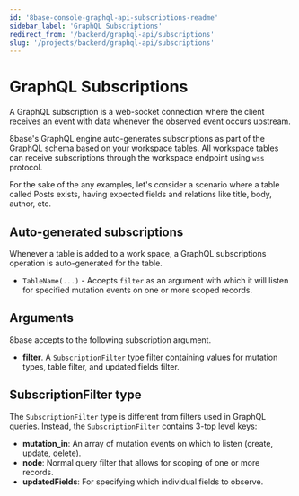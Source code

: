 ```yaml
---
id: '8base-console-graphql-api-subscriptions-readme'
sidebar_label: 'GraphQL Subscriptions'
redirect_from: '/backend/graphql-api/subscriptions'
slug: '/projects/backend/graphql-api/subscriptions'
---
```

# GraphQL Subscriptions

A GraphQL subscription is a web-socket connection where the client receives an event with data whenever the observed event occurs upstream.

8base's GraphQL engine auto-generates subscriptions as part of the GraphQL schema based on your workspace tables. All workspace tables can receive subscriptions through the workspace endpoint using `wss` protocol.

For the sake of the any examples, let's consider a scenario where a table called Posts exists, having expected fields and relations like title, body, author, etc.

## Auto-generated subscriptions

Whenever a table is added to a work space, a GraphQL subscriptions operation is auto-generated for the table.

- `TableName(...)` - Accepts `filter` as an argument with which it will listen for specified mutation events on one or more scoped records.

## Arguments

8base accepts to the following subscription argument.

- **filter**. A `SubscriptionFilter` type filter containing values for mutation types, table filter, and updated fields filter.

## SubscriptionFilter type

The `SubscriptionFilter` type is different from filters used in GraphQL queries. Instead, the `SubscriptionFilter` contains 3-top level keys:

- **mutation_in**: An array of mutation events on which to listen (create, update, delete).
- **node**: Normal query filter that allows for scoping of one or more records.
- **updatedFields**: For specifying which individual fields to observe.
